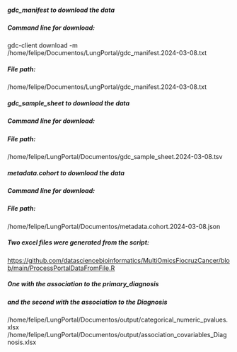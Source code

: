 <!-- GETTING STARTED -->
##### gdc_manifest to download the data
##### Command line for download:
gdc-client download -m /home/felipe/Documentos/LungPortal/gdc_manifest.2024-03-08.txt
#####  File path: 
/home/felipe/Documentos/LungPortal/gdc_manifest.2024-03-08.txt

#####  gdc_sample_sheet to download the data
#####  Command line for download:
#####  File path: 
/home/felipe/LungPortal/Documentos/gdc_sample_sheet.2024-03-08.tsv

#####  metadata.cohort to download the data
#####  Command line for download:
#####  File path: 
/home/felipe/LungPortal/Documentos/metadata.cohort.2024-03-08.json

#####  Two excel files were generated from the script:
https://github.com/datasciencebioinformatics/MultiOmicsFiocruzCancer/blob/main/ProcessPortalDataFromFile.R

#####  One with the association to the primary_diagnosis
##### and the second with the association to the Diagnosis
/home/felipe/LungPortal/Documentos/output/categorical_numeric_pvalues.xlsx
/home/felipe/LungPortal/Documentos/output/association_covariables_Diagnosis.xlsx

